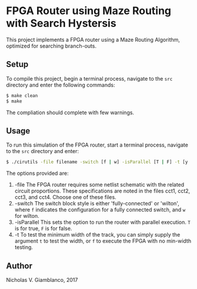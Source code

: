 # FPGA Router using Maze Routing with Search Hystersis #

This project implements a FPGA router using a Maze Routing Algorithm, optimized for searching branch-outs.


## Setup ##
To compile this project, begin a terminal process, navigate to the `src` directory and enter the following commands:
 ```bash
 $ make clean
 $ make
 ```
The compliation should complete with few warnings.


## Usage ##

To run this simulation of the FPGA router, start a terminal process, navigate to the `src` directory and enter:

```bash
$ ./cirutils -file filename -switch [f | w] -isParallel [T | F] -t [y | n]
```

The options provided are:

1. -file
  The FPGA router requires some netlist schematic with the related circuit proportions. These specifications are noted in the files cct1, cct2, cct3, and cct4. Choose one of these files.
2. -switch
  The switch block style is either 'fully-connected' or 'wilton', where `f` indicates the configuration for a fully connected switch, and `w` for wilton.
3. -isParallel
  This sets the option to run the router with parallel execution. `T` is for true, `F` is for false.
4. -t
  To test the minimum width of the track, you can simply supply the argument `t` to test the width, or `f` to execute the FPGA with no min-width testing.


## Author ##

Nicholas V. Giamblanco, 2017